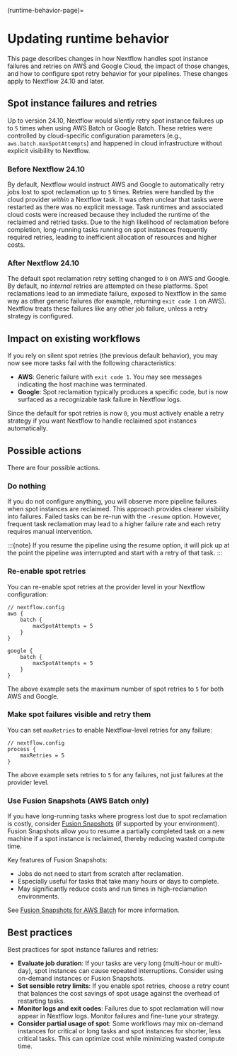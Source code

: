 (runtime-behavior-page)=

# Updating runtime behavior

This page describes changes in how Nextflow handles spot instance failures and retries on AWS and Google Cloud, the impact of those changes, and how to configure spot retry behavior for your pipelines. These changes apply to Nextflow 24.10 and later.

## Spot instance failures and retries

Up to version 24.10, Nextflow would silently retry spot instance failures up to `5` times when using AWS Batch or Google Batch. These retries were controlled by cloud-specific configuration parameters (e.g., `aws.batch.maxSpotAttempts`) and happened in cloud infrastructure without explicit visibility to Nextflow.

<h3>Before Nextflow 24.10</h3>

By default, Nextflow would instruct AWS and Google to automatically retry jobs lost to spot reclamation up to `5` times. Retries were handled by the cloud provider _within_ a Nextflow task. It was often unclear that tasks were restarted as there was no explicit message. Task runtimes and associated cloud costs were increased because they included the runtime of the reclaimed and retried tasks. Due to the high likelihood of reclamation before completion, long-running tasks running on spot instances frequently required retries, leading to inefficient allocation of resources and higher costs.

<h3>After Nextflow 24.10</h3>

The default spot reclamation retry setting changed to `0` on AWS and Google. By default, no _internal_ retries are attempted on these platforms. Spot reclamations lead to an immediate failure, exposed to Nextflow in the same way as other generic failures (for example, returning `exit code 1` on AWS). Nextflow treats these failures like any other job failure, unless a retry strategy is configured.

## Impact on existing workflows

If you rely on silent spot retries (the previous default behavior), you may now see more tasks fail with the following characteristics:

- **AWS**: Generic failure with `exit code 1`. You may see messages indicating the host machine was terminated.
- **Google**: Spot reclamation typically produces a specific code, but is now surfaced as a recognizable task failure in Nextflow logs.

Since the default for spot retries is now `0`, you must actively enable a retry strategy if you want Nextflow to handle reclaimed spot instances automatically.

## Possible actions

There are four possible actions.

### Do nothing

If you do not configure anything, you will observe more pipeline failures when spot instances are reclaimed. This approach provides clearer visibility into failures. Failed tasks can be re-run with the `-resume` option. However, frequent task reclamation may lead to a higher failure rate and each retry requires manual intervention.

:::{note}
If you resume the pipeline using the resume option, it will pick up at the point the pipeline was interrupted and start with a retry of that task.
:::

### Re-enable spot retries

You can re-enable spot retries at the provider level in your Nextflow configuration:

```
// nextflow.config
aws {
    batch {
        maxSpotAttempts = 5
    }
}

google {
    batch {
        maxSpotAttempts = 5
    }
}
```

The above example sets the maximum number of spot retries to `5` for both AWS and Google.

### Make spot failures visible and retry them

You can set `maxRetries` to enable Nextflow-level retries for any failure:

```
// nextflow.config
process {
    maxRetries = 5
}
```

The above example sets retries to `5` for any failures, not just failures at the provider level.

### Use Fusion Snapshots (AWS Batch only)

If you have long-running tasks where progress lost due to spot reclamation is costly, consider [Fusion Snapshots](https://docs.seqera.io/fusion/guide/snapshots) (if supported by your environment). Fusion Snapshots allow you to resume a partially completed task on a new machine if a spot instance is reclaimed, thereby reducing wasted compute time.

Key features of Fusion Snapshots:

- Jobs do not need to start from scratch after reclamation.
- Especially useful for tasks that take many hours or days to complete.
- May significantly reduce costs and run times in high-reclamation environments.

See [Fusion Snapshots for AWS Batch](https://docs.seqera.io/fusion/guide/snapshots) for more information.

## Best practices

Best practices for spot instance failures and retries:

- **Evaluate job duration**: If your tasks are very long (multi-hour or multi-day), spot instances can cause repeated interruptions. Consider using on-demand instances or Fusion Snapshots.
- **Set sensible retry limits**: If you enable spot retries, choose a retry count that balances the cost savings of spot usage against the overhead of restarting tasks.
- **Monitor logs and exit codes**: Failures due to spot reclamation will now appear in Nextflow logs. Monitor failures and fine-tune your strategy.
- **Consider partial usage of spot**: Some workflows may mix on-demand instances for critical or long tasks and spot instances for shorter, less critical tasks. This can optimize cost while minimizing wasted compute time.
